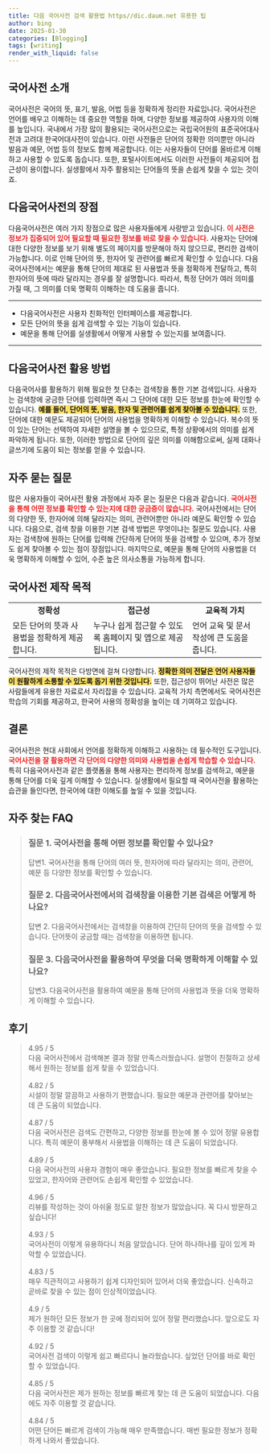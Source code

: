 ```yaml
---
title: 다음 국어사전 검색 활용법 https//dic.daum.net 유용한 팁
author: bing
date: 2025-01-30
categories: [Blogging]
tags: [writing]
render_with_liquid: false
---
```



<h2 id='국어사전 소개'>국어사전 소개</h2>

<p>국어사전은 국어의 뜻, 표기, 발음, 어법 등을 정확하게 정리한 자료입니다. 국어사전은 언어를 배우고 이해하는 데 중요한 역할을 하며, 다양한 정보를 제공하여 사용자의 이해를 높입니다. 국내에서 가장 많이 활용되는 국어사전으로는 국립국어원의 표준국어대사전과 고려대 한국어대사전이 있습니다. 이런 사전들은 단어의 정확한 의미뿐만 아니라 발음과 예문, 어법 등의 정보도 함께 제공합니다. 이는 사용자들이 단어를 올바르게 이해하고 사용할 수 있도록 돕습니다. 또한, 포털사이트에서도 이러한 사전들이 제공되어 접근성이 용이합니다. 실생활에서 자주 활용되는 단어들의 뜻을 손쉽게 찾을 수 있는 것이죠.</p>

<h2 id='다음국어사전의 장점'>다음국어사전의 장점</h2>

<p>다음국어사전은 여러 가지 장점으로 많은 사용자들에게 사랑받고 있습니다. <b><span style="color: #ee2323;">이 사전은 정보가 집중되어 있어 필요할 때 필요한 정보를 바로 찾을 수 있습니다.</span></b> 사용자는 단어에 대한 다양한 정보를 보기 위해 별도의 페이지를 방문해야 하지 않으므로, 편리한 검색이 가능합니다. 이로 인해 단어의 뜻, 한자어 및 관련어를 빠르게 확인할 수 있습니다. 다음국어사전에서는 예문을 통해 단어의 제대로 된 사용법과 뜻을 정확하게 전달하고, 특히 한자어의 뜻에 따라 달라지는 경우를 잘 설명합니다. 따라서, 특정 단어가 여러 의미를 가질 때, 그 의미를 더욱 명확히 이해하는 데 도움을 줍니다. </p>

<hr />

<ul>
    <li>다음국어사전은 사용자 친화적인 인터페이스를 제공합니다.</li>
    <li>모든 단어의 뜻을 쉽게 검색할 수 있는 기능이 있습니다.</li>
    <li>예문을 통해 단어를 실생활에서 어떻게 사용할 수 있는지를 보여줍니다.</li>
</ul>

<hr />

<h2 id='다음국어사전 활용 방법'>다음국어사전 활용 방법</h2>

<p>다음국어사를 활용하기 위해 필요한 첫 단추는 검색창을 통한 기본 검색입니다. 사용자는 검색창에 궁금한 단어를 입력하면 즉시 그 단어에 대한 모든 정보를 한눈에 확인할 수 있습니다. <b><span style="background-color: #ffe066;">예를 들어, 단어의 뜻, 발음, 한자 및 관련어를 쉽게 찾아볼 수 있습니다.</span></b> 또한, 단어에 대한 예문도 제공되어 단어의 사용법을 명확하게 이해할 수 있습니다. 복수의 뜻이 있는 단어는 선택하여 자세한 설명을 볼 수 있으므로, 특정 상황에서의 의미를 쉽게 파악하게 됩니다. 또한, 이러한 방법으로 단어의 깊은 의미를 이해함으로써, 실제 대화나 글쓰기에 도움이 되는 정보를 얻을 수 있습니다.</p>

<h2 id='자주 묻는 질문'>자주 묻는 질문</h2>

<p>많은 사용자들이 국어사전 활용 과정에서 자주 묻는 질문은 다음과 같습니다. <b><span style="color: #ee2323;">국어사전을 통해 어떤 정보를 확인할 수 있는지에 대한 궁금증이 많습니다.</span></b> 국어사전에서는 단어의 다양한 뜻, 한자어에 의해 달라지는 의미, 관련어뿐만 아니라 예문도 확인할 수 있습니다. 다음으로, 검색 창을 이용한 기본 검색 방법은 무엇이냐는 질문도 있습니다. 사용자는 검색창에 원하는 단어를 입력해 간단하게 단어의 뜻을 검색할 수 있으며, 추가 정보도 쉽게 찾아볼 수 있는 점이 장점입니다. 마지막으로, 예문을 통해 단어의 사용법을 더욱 명확하게 이해할 수 있어, 수준 높은 의사소통을 가능하게 합니다.</p>

<h2 id='국어사전 제작 목적'>국어사전 제작 목적</h2>

<table>
    <tr>
        <td style="text-align: center; height: 17px;"><b>정확성</b></td>
        <td style="text-align: center; height: 17px;"><b>접근성</b></td>
        <td style="text-align: center; height: 17px;"><b>교육적 가치</b></td>
    </tr>
    <tr>
        <td>모든 단어의 뜻과 사용법을 정확하게 제공합니다.</td>
        <td>누구나 쉽게 접근할 수 있도록 홈페이지 및 앱으로 제공됩니다.</td>
        <td>언어 교육 및 문서 작성에 큰 도움을 줍니다.</td>
    </tr>
</table>

<p>국어사전의 제작 목적은 다방면에 걸쳐 다양합니다. <b><span style="background-color: #ffe066;">정확한 의미 전달은 언어 사용자들이 원활하게 소통할 수 있도록 돕기 위한 것입니다.</span></b> 또한, 접근성이 뛰어난 사전은 많은 사람들에게 유용한 자료로서 자리잡을 수 있습니다. 교육적 가치 측면에서도 국어사전은 학습의 기회를 제공하고, 한국어 사용의 정확성을 높이는 데 기여하고 있습니다. </p>

<h2 id='결론'>결론</h2>

<p>국어사전은 현대 사회에서 언어를 정확하게 이해하고 사용하는 데 필수적인 도구입니다. <b><span style="color: #ee2323;">국어사전을 잘 활용하면 각 단어의 다양한 의미와 사용법을 손쉽게 학습할 수 있습니다.</span></b> 특히 다음국어사전과 같은 플랫폼을 통해 사용자는 편리하게 정보를 검색하고, 예문을 통해 단어를 더욱 깊게 이해할 수 있습니다. 실생활에서 필요할 때 국어사전을 활용하는 습관을 들인다면, 한국어에 대한 이해도를 높일 수 있을 것입니다.</p>


<h2 id='자주_찾는_FAQ'>자주 찾는 FAQ</h2>
<div itemscope="" itemtype="https://schema.org/FAQPage"> 
<blockquote> 
<div itemscope="" itemprop="mainEntity" itemtype="https://schema.org/Question"> 
<h3 itemprop="name">질문 1. 국어사전을 통해 어떤 정보를 확인할 수 있나요?</h3> 
<div itemscope="" itemprop="acceptedAnswer" itemtype="https://schema.org/Answer"> 
<span itemprop="text"> 
<p>답변1. 국어사전을 통해 단어의 여러 뜻, 한자어에 따라 달라지는 의미, 관련어, 예문 등 다양한 정보를 확인할 수 있습니다.</p> 
</span> 
</div> 
</div> 

<div itemscope="" itemprop="mainEntity" itemtype="https://schema.org/Question"> 
<h3 itemprop="name">질문 2. 다음국어사전에서의 검색창을 이용한 기본 검색은 어떻게 하나요?</h3> 
<div itemscope="" itemprop="acceptedAnswer" itemtype="https://schema.org/Answer"> 
<span itemprop="text"> 
<p>답변 2. 다음국어사전에서는 검색창을 이용하여 간단히 단어의 뜻을 검색할 수 있습니다. 단어뜻이 궁금할 때는 검색창을 이용하면 됩니다.</p> 
</span> 
</div> 
</div> 

<div itemscope="" itemprop="mainEntity" itemtype="https://schema.org/Question"> 
<h3 itemprop="name">질문 3. 다음국어사전을 활용하여 무엇을 더욱 명확하게 이해할 수 있나요?</h3> 
<div itemscope="" itemprop="acceptedAnswer" itemtype="https://schema.org/Answer"> 
<span itemprop="text"> 
<p>답변3. 다음국어사전을 활용하여 예문을 통해 단어의 사용법과 뜻을 더욱 명확하게 이해할 수 있습니다.</p> 
</span> 
</div> 
</div> 

</blockquote> 
</div>
<h2 id='후기'>후기</h2>
<div itemscope itemtype="https://schema.org/Product">
  <blockquote>
  <div itemprop="review" itemscope itemtype="https://schema.org/Review">
      <div itemprop="reviewRating" itemscope itemtype="https://schema.org/Rating"> <span itemprop="ratingValue">4.95</span> / <span itemprop="bestRating">5</span> </div>
      <span itemprop="reviewBody">다음 국어사전에서 검색해본 결과 정말 만족스러웠습니다. 설명이 친절하고 상세해서 원하는 정보를 쉽게 찾을 수 있었습니다.</span>
  </div>
  <br>
  <div itemprop="review" itemscope itemtype="https://schema.org/Review">
      <div itemprop="reviewRating" itemscope itemtype="https://schema.org/Rating"> <span itemprop="ratingValue">4.82</span> / <span itemprop="bestRating">5</span> </div>
      <span itemprop="reviewBody">시설이 정말 깔끔하고 사용하기 편했습니다. 필요한 예문과 관련어를 찾아보는 데 큰 도움이 되었습니다.</span>
  </div>
  <br>
  <div itemprop="review" itemscope itemtype="https://schema.org/Review">
      <div itemprop="reviewRating" itemscope itemtype="https://schema.org/Rating"> <span itemprop="ratingValue">4.87</span> / <span itemprop="bestRating">5</span> </div>
      <span itemprop="reviewBody">다음 국어사전은 검색도 간편하고, 다양한 정보를 한눈에 볼 수 있어 정말 유용합니다. 특히 예문이 풍부해서 사용법을 이해하는 데 큰 도움이 되었습니다.</span>
  </div>
  <br>
  <div itemprop="review" itemscope itemtype="https://schema.org/Review">
      <div itemprop="reviewRating" itemscope itemtype="https://schema.org/Rating"> <span itemprop="ratingValue">4.89</span> / <span itemprop="bestRating">5</span> </div>
      <span itemprop="reviewBody">다음 국어사전의 사용자 경험이 매우 좋았습니다. 필요한 정보를 빠르게 찾을 수 있었고, 한자어와 관련어도 손쉽게 확인할 수 있었습니다.</span>
  </div>
  <br>
  <div itemprop="review" itemscope itemtype="https://schema.org/Review">
      <div itemprop="reviewRating" itemscope itemtype="https://schema.org/Rating"> <span itemprop="ratingValue">4.96</span> / <span itemprop="bestRating">5</span> </div>
      <span itemprop="reviewBody">리뷰를 작성하는 것이 아쉬울 정도로 알찬 정보가 많았습니다. 꼭 다시 방문하고 싶습니다!</span>
  </div>
  <br>
  <div itemprop="review" itemscope itemtype="https://schema.org/Review">
      <div itemprop="reviewRating" itemscope itemtype="https://schema.org/Rating"> <span itemprop="ratingValue">4.93</span> / <span itemprop="bestRating">5</span> </div>
      <span itemprop="reviewBody">국어사전이 이렇게 유용하다니 처음 알았습니다. 단어 하나하나를 깊이 있게 파악할 수 있었습니다.</span>
  </div>
  <br>
  <div itemprop="review" itemscope itemtype="https://schema.org/Review">
      <div itemprop="reviewRating" itemscope itemtype="https://schema.org/Rating"> <span itemprop="ratingValue">4.83</span> / <span itemprop="bestRating">5</span> </div>
      <span itemprop="reviewBody">매우 직관적이고 사용하기 쉽게 디자인되어 있어서 더욱 좋았습니다. 신속하고 곧바로 찾을 수 있는 점이 인상적이었습니다.</span>
  </div>
  <br>
  <div itemprop="review" itemscope itemtype="https://schema.org/Review">
      <div itemprop="reviewRating" itemscope itemtype="https://schema.org/Rating"> <span itemprop="ratingValue">4.9</span> / <span itemprop="bestRating">5</span> </div>
      <span itemprop="reviewBody">제가 원하던 모든 정보가 한 곳에 정리되어 있어 정말 편리했습니다. 앞으로도 자주 이용할 것 같습니다!</span>
  </div>
  <br>
  <div itemprop="review" itemscope itemtype="https://schema.org/Review">
      <div itemprop="reviewRating" itemscope itemtype="https://schema.org/Rating"> <span itemprop="ratingValue">4.92</span> / <span itemprop="bestRating">5</span> </div>
      <span itemprop="reviewBody">국어사전 검색이 이렇게 쉽고 빠르다니 놀라웠습니다. 싶었던 단어를 바로 확인할 수 있었습니다.</span>
  </div>
  <br>
  <div itemprop="review" itemscope itemtype="https://schema.org/Review">
      <div itemprop="reviewRating" itemscope itemtype="https://schema.org/Rating"> <span itemprop="ratingValue">4.85</span> / <span itemprop="bestRating">5</span> </div>
      <span itemprop="reviewBody">다음 국어사전은 제가 원하는 정보를 빠르게 찾는 데 큰 도움이 되었습니다. 다음에도 자주 이용할 것 같습니다.</span>
  </div>
  <br>
  <div itemprop="review" itemscope itemtype="https://schema.org/Review">
      <div itemprop="reviewRating" itemscope itemtype="https://schema.org/Rating"> <span itemprop="ratingValue">4.84</span> / <span itemprop="bestRating">5</span> </div>
      <span itemprop="reviewBody">어떤 단어든 빠르게 검색이 가능해 매우 만족했습니다. 매번 필요한 정보가 정확하게 나와서 좋았습니다.</span>
  </div>
  </blockquote>
</div>
